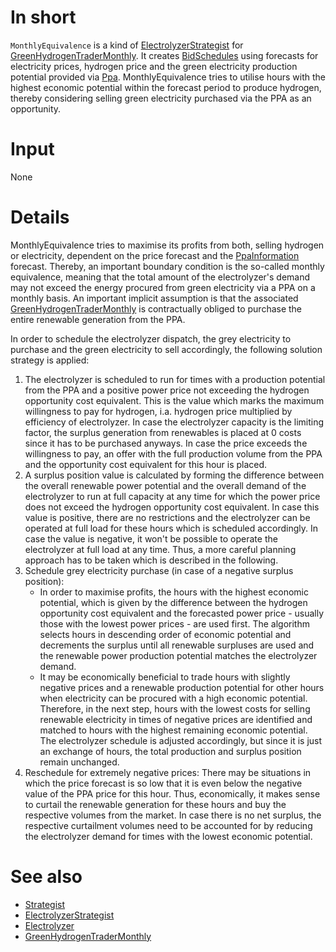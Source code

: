 # In short

`MonthlyEquivalence` is a kind of [ElectrolyzerStrategist](./ElectrolyzerStrategist.md) for [GreenHydrogenTraderMonthly](../Agents/GreenHydrogenTraderMonthly.md).
It creates [BidSchedules](./BidSchedule.md) using forecasts for electricity prices, hydrogen price and the green electricity production potential provided via [Ppa](../Comms/PpaInformation.md).
MonthlyEquivalence tries to utilise hours with the highest economic potential within the forecast period to produce hydrogen, thereby considering selling green electricity purchased via the PPA as an opportunity.

# Input

None

# Details

MonthlyEquivalence tries to maximise its profits from both, selling hydrogen or electricity, dependent on the price  forecast and the [PpaInformation](../Comms/PpaInformation.md) forecast.
Thereby, an important boundary condition is the so-called monthly equivalence, meaning that the total amount of the electrolyzer's demand may not exceed the energy procured from green electricity via a PPA on a monthly basis. 
An important implicit assumption is that the associated [GreenHydrogenTraderMonthly](../Agents/GreenHydrogenTraderMonthly.md) is contractually obliged to purchase the entire renewable generation from the PPA.

In order to schedule the electrolyzer dispatch, the grey electricity to purchase and the green electricity to sell accordingly, the following solution strategy is applied:

1. The electrolyzer is scheduled to run for times with a production potential from the PPA and a positive power price not exceeding the hydrogen opportunity cost equivalent. 
   This is the value which marks the maximum willingness to pay for hydrogen, i.a. hydrogen price multiplied by efficiency of electrolyzer.
   In case the electrolyzer capacity is the limiting factor, the surplus generation from renewables is placed at 0 costs since it has to be purchased anyways.
   In case the price exceeds the willingness to pay, an offer with the full production volume from the PPA and the opportunity cost equivalent for this hour is placed. 
2. A surplus position value is calculated by forming the difference between the overall renewable power potential and the overall demand of the electrolyzer to run at full capacity at any time for which the power price does not exceed the hydrogen opportunity cost equivalent. 
   In case this value is positive, there are no restrictions and the electrolyzer can be operated at full load for these hours which is scheduled accordingly. 
   In case the value is negative, it won't be possible to operate the electrolyzer at full load at any time. 
   Thus, a more careful planning approach has to be taken which is described in the following.
3. Schedule grey electricity purchase (in case of a negative surplus position):
   * In order to maximise profits, the hours with the highest economic potential, which is given by the difference between the hydrogen opportunity cost equivalent and the forecasted power price - usually those with the lowest power prices -  are used first.
     The algorithm selects hours in descending order of economic potential and decrements the surplus until all renewable surpluses are used and the renewable power production potential matches the electrolyzer demand.
   * It may be economically beneficial to trade hours with slightly negative prices and a renewable production potential for other hours when electricity can be procured with a high economic potential.
     Therefore, in the next step, hours with the lowest costs for selling renewable electricity in times of negative prices are identified and matched to hours with the highest remaining economic potential.
     The electrolyzer schedule is adjusted accordingly, but since it is just an exchange of hours, the total production and surplus position remain unchanged.
4. Reschedule for extremely negative prices: There may be situations in which the price forecast is so low that it is even below the negative value of the PPA price for this hour.
   Thus, economically, it makes sense to curtail the renewable generation for these hours and buy the respective volumes from the market.
   In case there is no net surplus, the respective curtailment volumes need to be accounted for by reducing the electrolyzer demand for times with the lowest economic potential.

# See also

* [Strategist](./ElectrolyzerStrategist.md)
* [ElectrolyzerStrategist](./ElectrolyzerStrategist.md)
* [Electrolyzer](./Electrolyzer.md)
* [GreenHydrogenTraderMonthly](../Agents/GreenHydrogenTraderMonthly.md)